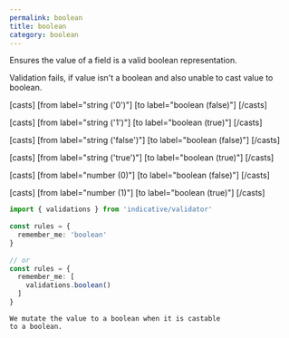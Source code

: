 ```yaml
---
permalink: boolean
title: boolean
category: boolean
---
```


Ensures the value of a field is a valid boolean representation.
 
Validation fails, if value isn't a boolean and also unable to
cast value to boolean.
 
[casts]
 [from label="string ('0')"]
 [to label="boolean (false)"]
[/casts]
 
[casts]
 [from label="string ('1')"]
 [to label="boolean (true)"]
[/casts]
 
[casts]
 [from label="string ('false')"]
 [to label="boolean (false)"]
[/casts]
 
[casts]
 [from label="string ('true')"]
 [to label="boolean (true)"]
[/casts]
 
[casts]
 [from label="number (0)"]
 [to label="boolean (false)"]
[/casts]
 
[casts]
 [from label="number (1)"]
 [to label="boolean (true)"]
[/casts]
 
```ts
import { validations } from 'indicative/validator'
 
const rules = {
  remember_me: 'boolean'
}
 
// or
const rules = {
  remember_me: [
    validations.boolean()
  ]
}
```
    We mutate the value to a boolean when it is castable
    to a boolean.
